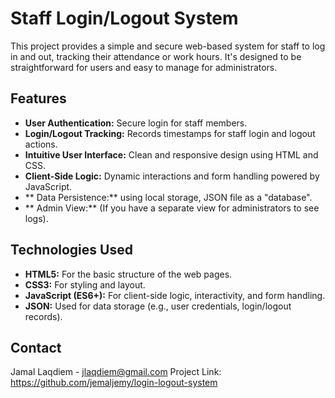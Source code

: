 # Staff Login/Logout System

This project provides a simple and secure web-based system for staff to log in and out, tracking their attendance or work hours. It's designed to be straightforward for users and easy to manage for administrators.

## Features

* **User Authentication:** Secure login for staff members.
* **Login/Logout Tracking:** Records timestamps for staff login and logout actions.
* **Intuitive User Interface:** Clean and responsive design using HTML and CSS.
* **Client-Side Logic:** Dynamic interactions and form handling powered by JavaScript.
* ** Data Persistence:**  using local storage, JSON file as a "database".
* ** Admin View:** (If you have a separate view for administrators to see logs).

## Technologies Used

* **HTML5:** For the basic structure of the web pages.
* **CSS3:** For styling and layout.
* **JavaScript (ES6+):** For client-side logic, interactivity, and form handling.
* **JSON:** Used for data storage (e.g., user credentials, login/logout records).


## Contact

Jamal Laqdiem - jlaqdiem@gmail.com
Project Link: https://github.com/jemaljemy/login-logout-system